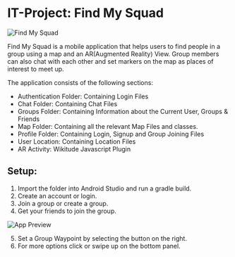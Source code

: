 # IT-Project: Find My Squad

![Find My Squad](https://raw.githubusercontent.com/COMP30022/ARK/365db21d6be9b7f90c41aaf196cd5f2f468797a2/app/src/main/assets/finalsplash.png?token=ARLrRhFq82MYbAu-33UPSGeavSFzusShks5Z6xk3wA%3D%3D "")


Find My Squad is a mobile application that helps users to find people in a group using a map and an AR(Augmented Reality) View. Group members can also chat with each other and set markers on the map as places of interest to meet up.

The application consists of the following sections:
- Authentication Folder: Containing Login Files
- Chat Folder: Containing Chat Files
- Groups Folder: Containing Information about the Current User, Groups & Friends
- Map Folder: Containing all the relevant Map Files and classes.
- Profile Folder: Containing Login, Signup and Group Joining Files
- User Location: Containing Location Files
- AR Activity: Wikitude Javascript Plugin

## Setup:

1. Import the folder into Android Studio and run a gradle build.
2. Create an account or login.
3. Join a group or create a group.
4. Get your friends to join the group.

![App Preview](https://raw.githubusercontent.com/COMP30022/ARK/master/app/src/main/assets/Screenshot_20171017-235152.jpg?token=ARLrRiTVb8dMos_qEsTNEeE-_GpyVc-aks5Z9Ff0wA%3D%3D)

5. Set a Group Waypoint by selecting the button on the right.
6. For more options click or swipe up on the bottom panel.
